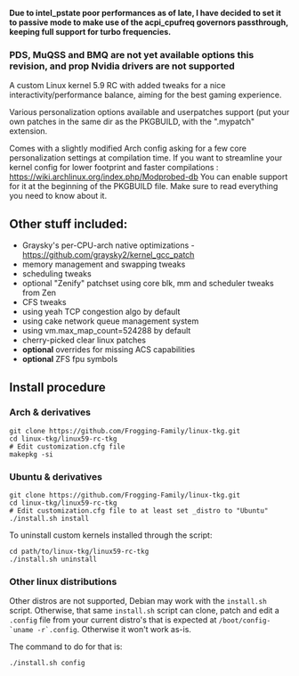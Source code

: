 **Due to intel_pstate poor performances as of late, I have decided to set it to passive mode to make use of the acpi_cpufreq governors passthrough, keeping full support for turbo frequencies.**

### PDS, MuQSS and BMQ are not yet available options this revision, and prop Nvidia drivers are not supported

A custom Linux kernel 5.9 RC with added tweaks for a nice interactivity/performance balance, aiming for the best gaming experience.

Various personalization options available and userpatches support (put your own patches in the same dir as the PKGBUILD, with the ".mypatch" extension.

Comes with a slightly modified Arch config asking for a few core personalization settings at compilation time.
If you want to streamline your kernel config for lower footprint and faster compilations : https://wiki.archlinux.org/index.php/Modprobed-db
You can enable support for it at the beginning of the PKGBUILD file. Make sure to read everything you need to know about it.

## Other stuff included:
- Graysky's per-CPU-arch native optimizations - https://github.com/graysky2/kernel_gcc_patch
- memory management and swapping tweaks
- scheduling tweaks
- optional "Zenify" patchset using core blk, mm and scheduler tweaks from Zen
- CFS tweaks
- using yeah TCP congestion algo by default
- using cake network queue management system
- using vm.max_map_count=524288 by default
- cherry-picked clear linux patches
- **optional** overrides for missing ACS capabilities
- **optional** ZFS fpu symbols


## Install procedure

### Arch & derivatives
```
git clone https://github.com/Frogging-Family/linux-tkg.git
cd linux-tkg/linux59-rc-tkg
# Edit customization.cfg file
makepkg -si
```

### Ubuntu & derivatives
```
git clone https://github.com/Frogging-Family/linux-tkg.git
cd linux-tkg/linux59-rc-tkg
# Edit customization.cfg file to at least set _distro to "Ubuntu"
./install.sh install
```
To uninstall custom kernels installed through the script:
```
cd path/to/linux-tkg/linux59-rc-tkg
./install.sh uninstall
```

### Other linux distributions
Other distros are not supported, Debian may work with the `install.sh` script. Otherwise,
that same `install.sh` script can clone, patch and edit a `.config` file from your current distro's
that is expected at ``/boot/config-`uname -r`.config``. Otherwise it won't work as-is.

The command to do for that is:
```
./install.sh config
```
